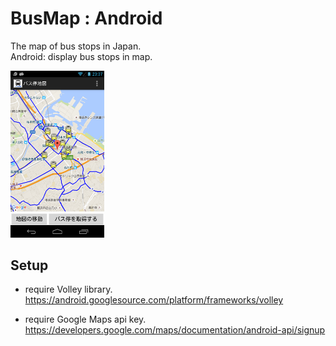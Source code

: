 BusMap : Android
===============

The map of bus stops in Japan.<br/>
Android: display bus stops in map.<br/>

<img src="https://raw.githubusercontent.com/ohwada/BusMap/master/docs/android/google_play/screenshot/5_get.png" width="150" />

## Setup
- require Volley library. <br/>
https://android.googlesource.com/platform/frameworks/volley

- require Google Maps api key. <br/>
https://developers.google.com/maps/documentation/android-api/signup
